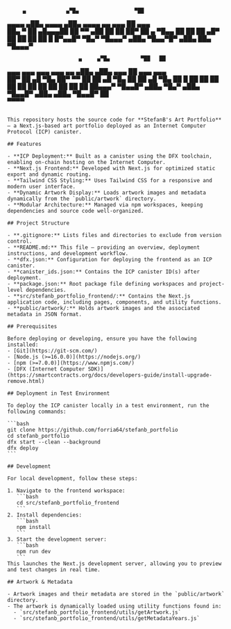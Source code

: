          ▄             ▄▀█▄                  ▀██      
 ▄▄▄▄  ▄██▄    ▄▄▄▄  ▄██▄    ▄▄▄▄   ▄▄ ▄▄▄    ██ ▄▄▄  
██▄ ▀   ██   ▄█▄▄▄██  ██    ▀▀ ▄██   ██  ██   ██▀  ██ 
▄ ▀█▄▄  ██   ██       ██    ▄█▀ ██   ██  ██   ██    █ 
█▀▄▄█▀  ▀█▄▀  ▀█▄▄▄▀ ▄██▄   ▀█▄▄▀█▀ ▄██▄ ██▄  ▀█▄▄▄▀  
                                                      
                           ▄     ▄▀█▄          ▀██   ██          
▄▄▄ ▄▄▄    ▄▄▄   ▄▄▄ ▄▄  ▄██▄   ▄██▄     ▄▄▄    ██  ▄▄▄    ▄▄▄   
 ██▀  ██ ▄█  ▀█▄  ██▀ ▀▀  ██     ██    ▄█  ▀█▄  ██   ██  ▄█  ▀█▄ 
 ██    █ ██   ██  ██      ██     ██    ██   ██  ██   ██  ██   ██ 
 ██▄▄▄▀   ▀█▄▄█▀ ▄██▄     ▀█▄▀  ▄██▄    ▀█▄▄█▀ ▄██▄ ▄██▄  ▀█▄▄█▀ 
 ██                                                                     
▀▀▀▀                                                                                     
~~~~~~~~~~~~~~~~~~~~~~~~~~~~~~~~~~~~~~~~~~~~~~~~~~~~~~~~~~~~~~~~~v1.0.0

This repository hosts the source code for **StefanB's Art Portfolio** – a Next.js-based art portfolio deployed as an Internet Computer Protocol (ICP) canister.

## Features

- **ICP Deployment:** Built as a canister using the DFX toolchain, enabling on-chain hosting on the Internet Computer.
- **Next.js Frontend:** Developed with Next.js for optimized static export and dynamic routing.
- **Tailwind CSS Styling:** Uses Tailwind CSS for a responsive and modern user interface.
- **Dynamic Artwork Display:** Loads artwork images and metadata dynamically from the `public/artwork` directory.
- **Modular Architecture:** Managed via npm workspaces, keeping dependencies and source code well-organized.

## Project Structure

- **.gitignore:** Lists files and directories to exclude from version control.
- **README.md:** This file – providing an overview, deployment instructions, and development workflow.
- **dfx.json:** Configuration for deploying the frontend as an ICP canister.
- **canister_ids.json:** Contains the ICP canister ID(s) after deployment.
- **package.json:** Root package file defining workspaces and project-level dependencies.
- **src/stefanb_portfolio_frontend/:** Contains the Next.js application code, including pages, components, and utility functions.
- **public/artwork/:** Holds artwork images and the associated metadata in JSON format.

## Prerequisites

Before deploying or developing, ensure you have the following installed:
- [Git](https://git-scm.com/)
- [Node.js (>=16.0.0)](https://nodejs.org/)
- [npm (>=7.0.0)](https://www.npmjs.com/)
- [DFX (Internet Computer SDK)](https://smartcontracts.org/docs/developers-guide/install-upgrade-remove.html)

## Deployment in Test Environment

To deploy the ICP canister locally in a test environment, run the following commands:

```bash
git clone https://github.com/forria64/stefanb_portfolio
cd stefanb_portfolio
dfx start --clean --background
dfx deploy
```

## Development

For local development, follow these steps:

1. Navigate to the frontend workspace:
   ```bash
   cd src/stefanb_portfolio_frontend
   ```
2. Install dependencies:
   ```bash
   npm install
   ```
3. Start the development server:
   ```bash
   npm run dev
   ```
This launches the Next.js development server, allowing you to preview and test changes in real time.

## Artwork & Metadata

- Artwork images and their metadata are stored in the `public/artwork` directory.
- The artwork is dynamically loaded using utility functions found in:
  - `src/stefanb_portfolio_frontend/utils/getArtwork.js`
  - `src/stefanb_portfolio_frontend/utils/getMetadataYears.js`
